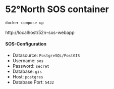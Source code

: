 # 52°North SOS container

```bash
docker-compose up
```

http://localhost/52n-sos-webapp

#### SOS-Configuration

- Datasource: `PostgreSQL/PostGIS`
- Username: `sos`
- Password: `secret`
- Database: `gis`
- Host: `postgres`
- Database Port: `5432`
